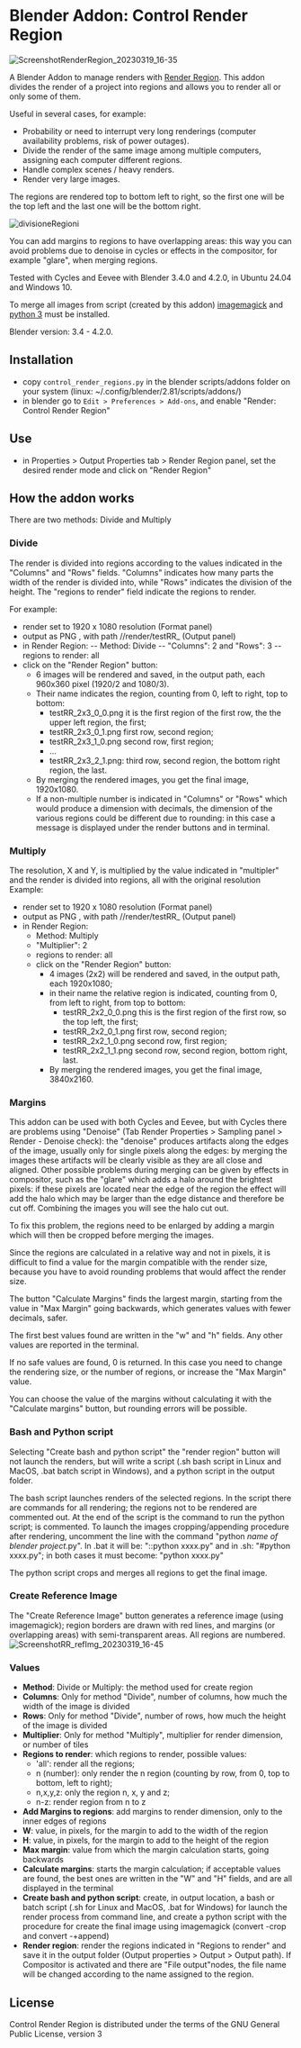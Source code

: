 # Blender Addon: Control Render Region

![ScreenshotRenderRegion_20230319_16-35](https://user-images.githubusercontent.com/8025606/226186936-127534d7-b0cb-4480-8894-a08a85448027.png)

A Blender Addon to manage renders with [Render Region](https://docs.blender.org/manual/en/latest/editors/3dview/navigate/regions.html#render-region). 
This addon divides the render of a project into regions and allows you to render all or only some of them.

Useful in several cases, for example:
- Probability or need to interrupt very long renderings (computer availability problems, risk of power outages).
- Divide the render of the same image among multiple computers, assigning each computer different regions.
- Handle complex scenes / heavy renders.
- Render very large images.

The regions are rendered top to bottom left to right, so the first one will be the top left and the last one will be the bottom right.

![divisioneRegioni](https://user-images.githubusercontent.com/8025606/221556263-5f167ce8-4864-4b61-a575-e4c86a7b89ac.png)

You can add margins to regions to have overlapping areas: this way you can avoid problems due to denoise in cycles or effects in the compositor, for example "glare", when merging regions.

Tested with Cycles and Eevee with Blender 3.4.0 and 4.2.0, in Ubuntu 24.04 and Windows 10.

To merge all images from script (created by this addon) [imagemagick](https://imagemagick.org/script/download.php) and [python 3](https://www.python.org/downloads/) must be installed.

Blender version: 3.4 - 4.2.0.

## Installation
- copy `control_render_regions.py` in the blender scripts/addons folder on your system (linux: ~/.config/blender/2.81/scripts/addons/)
- in blender go to `Edit > Preferences > Add-ons`, and enable "Render: Control Render Region"

## Use
- in Properties > Output Properties tab > Render Region panel, set the desired render mode and click on "Render Region"


## How the addon works
There are two methods: Divide and Multiply

### Divide
The render is divided into regions according to the values indicated in the "Columns" and "Rows" fields.
"Columns" indicates how many parts the width of the render is divided into, while "Rows" indicates the division of the height.
The "regions to render" field indicate the regions to render.

For example:
- render set to 1920 x 1080 resolution (Format panel)
- output as PNG , with path //render/testRR_ (Output panel)
- in Render Region:
-- Method: Divide
-- "Columns": 2 and "Rows": 3
-- regions to render: all
- click on the "Render Region" button:
  - 6 images will be rendered and saved, in the output path, each 960x360 pixel (1920/2 and 1080/3).
  - Their name indicates the region, counting from 0, left to right, top to bottom:
    - testRR_2x3_0_0.png it is the first region of the first row, the the upper left region, the first;
    - testRR_2x3_0_1.png first row, second region;
    - testRR_2x3_1_0.png second row, first region;
    - ...
    - testRR_2x3_2_1.png: third row, second region, the bottom right region, the last.
  - By merging the rendered images, you get the final image, 1920x1080.
  - If a non-multiple number is indicated in "Columns" or "Rows" which would produce a dimension with decimals, the dimension of the various regions could be different due to rounding: in this case a message is displayed under the render buttons and in terminal.

### Multiply
The resolution, X and Y, is multiplied by the value indicated in "multipler" and the render is divided into regions, all with the original resolution
Example:
- render set to 1920 x 1080 resolution (Format panel)
- output as PNG , with path //render/testRR_ (Output panel)
- in Render Region:
  - Method: Multiply
  - "Multiplier": 2
  - regions to render: all
  - click on the "Render Region" button:
    - 4 images (2x2) will be rendered and saved, in the output path, each 1920x1080;
    - in their name the relative region is indicated, counting from 0, from left to right, from top to bottom:
      - testRR_2x2_0_0.png this is the first region of the first row, so the top left, the first;
      - testRR_2x2_0_1.png first row, second region;
      - testRR_2x2_1_0.png second row, first region;
      - testRR_2x2_1_1.png second row, second region, bottom right, last.
    - By merging the rendered images, you get the final image, 3840x2160.

### Margins
This addon can be used with both Cycles and Eevee, but with Cycles there are problems using "Denoise" (Tab Render Properties > Sampling panel > Render - Denoise check): the "denoise" produces artifacts along the edges of the image, usually only for single pixels along the edges: by merging the images these artifacts will be clearly visible as they are all close and aligned.
Other possible problems during merging can be given by effects in compositor, such as the "glare" which adds a halo around the brightest pixels: if these pixels are located near the edge of the region the effect will add the halo which may be larger than the edge distance and therefore be cut off. Combining the images you will see the halo cut out.

To fix this problem, the regions need to be enlarged by adding a margin which will then be cropped before merging the images.

Since the regions are calculated in a relative way and not in pixels, it is difficult to find a value for the margin compatible with the render size, because you have to avoid rounding problems that would affect the render size.

The button "Calculate Margins" finds the largest margin, starting from the value in "Max Margin" going backwards, which generates values with fewer decimals, safer.

The first best values found are written in the "w" and "h" fields. Any other values are reported in the terminal.

If no safe values are found, 0 is returned. In this case you need to change the rendering size, or the number of regions, or increase the "Max Margin" value.

You can choose the value of the margins without calculating it with the "Calculate margins" button, but rounding errors will be possible.

### Bash and Python script
Selecting "Create bash and python script" the "render region" button will not launch the renders, but will write a script (.sh bash script in Linux and MacOS, .bat batch script in Windows), and a python script in the output folder.

The bash script launches renders of the selected regions.
In the script there are commands for all rendering; the regions not to be rendered are commented out.
At the end of the script is the command to run the python script; is commented. To launch the images cropping/appending procedure after rendering, uncomment the line with the command "python _name of blender project_.py".
  In .bat it will be: "::python xxxx.py" and in .sh: "#python xxxx.py"; in both cases it must become: "python xxxx.py"

The python script crops and merges all regions to get the final image.

### Create Reference Image
The "Create Reference Image" button generates a reference image (using imagemagick); region borders are drawn with red lines, and margins (or overlapping areas) with semi-transparent areas. All regions are numbered.
![ScreenshotRR_refImg_20230319_16-45](https://user-images.githubusercontent.com/8025606/226187571-7f40a382-6988-4f9f-b767-d7f149ee9429.png)

### Values
- **Method**: Divide or Multiply: the method used for create region
- **Columns**: Only for method "Divide", number of columns, how much the width of the image is divided
- **Rows**: Only for method "Divide", number of rows, how much the height of the image is divided
- **Multiplier**: Only for method "Multiply", multiplier for render dimension, or number of tiles
- **Regions to render**: which regions to render, possible values:
  - 'all': render all the regions;
  - n (number): only render the n region (counting by row, from 0, top to bottom, left to right);
  - n,x,y,z: only the region n, x, y and z;
  - n-z: render region from n to z
- **Add Margins to regions**: add margins to render dimension, only to the inner edges of regions
- **W**: value, in pixels, for the margin to add to the width of the region
- **H**: value, in pixels, for the margin to add to the height of the region
- **Max margin**: value from which the margin calculation starts, going backwards
- **Calculate margins**: starts the margin calculation; if acceptable values are found, the best ones are written in the "W" and "H" fields, and are all displayed in the terminal
- **Create bash and python script**: create, in output location, a bash or batch script (.sh for Linux and MacOS, .bat for Windows) for launch the render process from command line, and create a python script with the procedure for create the final image using imagemagick (convert -crop and convert -+append)
- **Render region**: render the regions indicated in "Regions to render" and save it in the output folder (Output properties > Output > Output path).
If Compositor is activated and there are "File output"nodes, the file name will be changed according to the name assigned to the region.

## License

Control Render Region is distributed under the terms of the GNU General Public License, version 3
